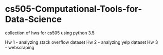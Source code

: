 # cs505-Computational-Tools-for-Data-Science
collection of hws for cs505 using python 3.5

Hw 1 - analyzing stack overflow dataset 
Hw 2 - analyzing yelp dataset
Hw 3 - webscraping
